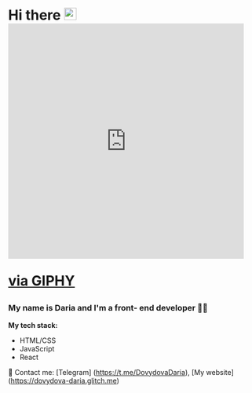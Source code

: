 # Hi there <img src="https://giphy.com/embed/l3q2GDh3wQqVWSiGY" width="25px" /> <iframe src="https://giphy.com/embed/IpM4kYGnxqmE02P9rr" width="480" height="480" frameBorder="0" class="giphy-embed" allowFullScreen></iframe><p><a href="https://giphy.com/stickers/hello-frog-greetings-IpM4kYGnxqmE02P9rr">via GIPHY</a></p>
### My name is Daria and I'm a front- end developer 👩‍💻
**My tech stack:**
* HTML/CSS
* JavaScript
* React

📧 Contact me: [Telegram] (https://t.me/DovydovaDaria), [My website] (https://dovydova-daria.glitch.me)

